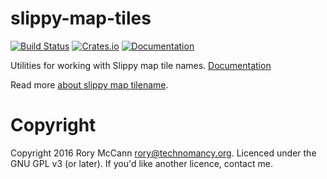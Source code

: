 # slippy-map-tiles

[![Build Status](https://travis-ci.org/rory/slippy-map-tiles-rs.svg?branch=master)](https://travis-ci.org/rory/slippy-map-tiles-rs)
[![Crates.io](https://img.shields.io/crates/v/slippy-map-tiles.svg?maxAge=2592000)](https://crates.io/crates/slippy-map-tiles)
[![Documentation](https://docs.rs/slippy-map-tiles/badge.svg)](https://docs.rs/slippy-map-tiles/)

Utilities for working with Slippy map tile names. [Documentation](https://docs.rs/slippy-map-tiles/)

Read more [about slippy map tilename](http://wiki.openstreetmap.org/wiki/Slippy_map_tilenames).

# Copyright 
Copyright 2016 Rory McCann <rory@technomancy.org>.
Licenced under the GNU GPL v3 (or later). If you'd like another licence, contact me.
